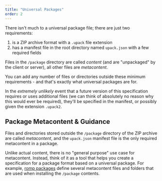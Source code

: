 ```yaml
---
title: "Universal Packages"
order: 2
---
```


There isn't much to a universal package file; there are just two requirements:
1. is a ZIP archive format with a `.upack` file extension
2. has a manifest file in the root directory named `upack.json` with a few required fields

Files in the `/package` directory are called *content* (and are "unpackaged" by the client or server), all other files are *metacontent*.

You can add any number of files or directories outside these minimum requirements - and that's exactly what universal packages are for.

In the <em>extremely unlikely</em> event that a future version of this specification requires or uses additional files (we can think of absolutely no reason why this would ever be required), they'll be specified in the manifest, or possibly given the extension `.upack2`.

## Package Metacontent & Guidance
Files and directories stored outside the `/package` directory of the ZIP archive are called *metacontent*, and the `upack.json` manifest file is the only required metacontent in a package.

Unlike actual content, there is no "general purpose" use case for metacontent. Instead, think of it as a tool that helps you create a specification for a package format based on a universal package. For example, [romp packages](/docs/executionengine/romp-overview/romp-romp-packages) define several metacontent files and folders that are used when installing the `/package` contents.
